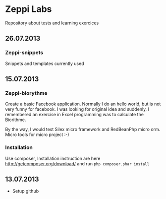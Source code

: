 Zeppi Labs
============

Repository about tests and learning exercices

## 26.07.2013

### Zeppi-snippets

Snippets and templates currently used

## 15.07.2013

### Zeppi-biorythme

Create a basic Facebook application. Normally I do an hello world, but is not very funny for facebook. I was looking for original idea and suddenly, I remembered an exercise in Excel programming was to calculate the Biorithme.

By the way, I would test Silex micro framework and RedBeanPhp micro orm. Micro tools for micro project :-)

###  Installation

Use composer,  Installation instruction are here http://getcomposer.org/download/ and run `php composer.phar install`


## 13.07.2013

  - Setup github
